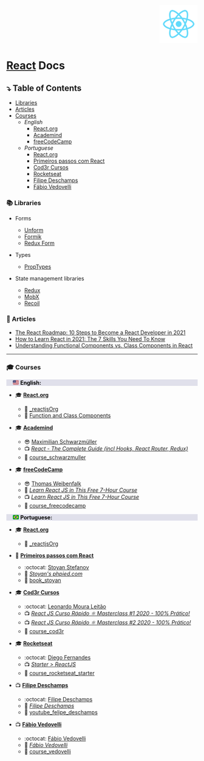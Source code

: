 <div align="end">
<img height="100" src="https://raw.githubusercontent.com/github/explore/80688e429a7d4ef2fca1e82350fe8e3517d3494d/topics/react/react.png" alt="react"/>
</div>

# **[React](https://reactjs.org/) Docs**

## :arrow_heading_down: Table of Contents

* [Libraries](https://github.com/marcelosperalta/docs_react#books-libraries)
* [Articles](https://github.com/marcelosperalta/docs_react#newspaper-articles)
* [Courses](https://github.com/marcelosperalta/docs_react#mortar_board-courses)
  * _English_
    * [React.org](https://github.com/marcelosperalta/docs_react#mortar_board-reactorg)
    * [Academind](https://github.com/marcelosperalta/docs_react#mortar_board-academind)
    * [freeCodeCamp](https://github.com/marcelosperalta/docs_react#mortar_board-freecodecamp)
  * _Portuguese_
    * [React.org](https://github.com/marcelosperalta/docs_react#mortar_board-reactorg-1)
    * [Primeiros passos com React](https://github.com/marcelosperalta/docs_react#blue_book-primeiros-passos-com-react)
    * [Cod3r Cursos](https://github.com/marcelosperalta/docs_react#mortar_board-cod3r-cursos)
    * [Rocketseat](https://github.com/marcelosperalta/docs_react#mortar_board-rocketseat)
    * [Filipe Deschamps](https://github.com/marcelosperalta/docs_react#tv-filipe-deschamps)
    * [Fábio Vedovelli](https://github.com/marcelosperalta/docs_react#tv-f%C3%A1bio-vedovelli)

### :books: Libraries

  * Forms
    * [Unform](https://unform.dev/)
    * [Formik](https://formik.org/)
    * [Redux Form](https://redux-form.com/)

  * Types
    * [PropTypes](https://reactjs.org/docs/typechecking-with-proptypes.html)

  * State management libraries
    * [Redux](https://redux.js.org/)
    * [MobX](https://mobx.js.org/)
    * [Recoil](https://recoiljs.org/)

### :newspaper: Articles

  * [The React Roadmap: 10 Steps to Become a React Developer in 2021](https://www.freecodecamp.org/news/the-react-roadmap-10-steps-to-become-a-react-developer-in-2021/)
  * [How to Learn React in 2021: The 7 Skills You Need To Know](https://github.com/marcelosperalta/study_react/tree/master/articles/reed_barger)
  * [Understanding Functional Components vs. Class Components in React](https://github.com/marcelosperalta/study_react/tree/master/articles/shiori_yamazaki)

<hr>

### :mortar_board: Courses

<div style="padding-left:5px;background:#e0e0eb">
  &nbsp;&nbsp;
              <img 
                src="./.github/usa.png"
                width="16px" style="border-radius:2px">
                <b style="color:black">English:</b>
              </img>
</div>

  * :mortar_board: **[React.org](https://reactjs.org/)**  
    * :file_folder: [_reactjsOrg](./_reactjsOrg)  
    * :page_facing_up: [Function and Class Components](https://reactjs.org/docs/components-and-props.html#function-and-class-components)  

  * :mortar_board: **[Academind](https://academind.com/)**  
    * :sunglasses: [Maximilian Schwarzmüller](https://github.com/maxschwarzmueller)  
    * :tv: _[React - The Complete Guide (incl Hooks, React Router, Redux)](https://pro.academind.com/p/react-the-complete-guide-incl-hooks-react-router-redux)_  
    * :file_folder: [course_schwarzmuller](./course_schwarzmuller)  

  * :mortar_board: **[freeCodeCamp](https://www.freecodecamp.org/)**  
    * :sunglasses: [Thomas Weibenfalk](https://github.com/weibenfalk)  
    * :link: _[Learn React JS in This Free 7-Hour Course](https://www.freecodecamp.org/news/learn-react-js-in-this-free-7-hour-course/)_  
    * :tv: _[Learn React JS in This Free 7-Hour Course](https://www.youtube.com/watch?v=nTeuhbP7wdE&t=2s)_  
    * :file_folder: [course_freecodecamp](./course_fcc)  

<div style="padding-left:5px;background:#e0e0eb">
  &nbsp;&nbsp;
              <img 
                src="./.github/brazil.png"
                width="16px"
                style="border-radius:2px">
                <b style="color:black">Portuguese:</b>
              </img>
</div>

  * :mortar_board: **[React.org](https://pt-br.reactjs.org/)**  
    * :file_folder: [_reactjsOrg](./_reactjsOrgBR)  

  * :blue_book: **[Primeiros passos com React](https://novatec.com.br/livros/primeiros-passos-com-react/)**  
    * :octocat: [Stoyan Stefanov](https://github.com/stoyan)  
    * :link: _[Stoyan's phpied.com](https://www.phpied.com/)_  
    * :file_folder: [book_stoyan](./book_stoyan)  

  * :mortar_board: **[Cod3r Cursos](https://www.cod3r.com.br/)**
    * :octocat: [Leonardo Moura Leitão](https://github.com/leonardomleitao)
    * :tv: _[React JS Curso Rápido ⚛️ Masterclass #1 2020 - 100% Prático!](https://www.youtube.com/watch?v=XQxitgyZ_S4)_
    * :tv: _[React JS Curso Rápido ⚛️ Masterclass #2 2020 - 100% Prático!](https://www.youtube.com/watch?v=GJ8Vm-h0V8I)_
    * :file_folder: [course_cod3r](./course_cod3r)

  * :mortar_board: **[Rocketseat](https://rocketseat.com.br/)**
    * :octocat: [Diego Fernandes](https://github.com/diego3g)
    * :tv: _[Starter > ReactJS](https://app.rocketseat.com.br/node/curso-react-js)_
    * :file_folder: [course_rocketseat_starter](./course_rocketseat_starter)

  * :tv: **[Filipe Deschamps](https://www.youtube.com/FilipeDeschamps/)**
    * :octocat: [Filipe Deschamps](https://github.com/filipedeschamps/)
    * :link: _[Filipe Deschamps](https://filipedeschamps.com.br/)_
    * :file_folder: [youtube_felipe_deschamps](./youtube_felipe_deschamps)

  * :tv: **[Fábio Vedovelli](https://www.youtube.com/c/FabioVedovelli/)**
    * :octocat: [Fábio Vedovelli](https://github.com/vedovelli)
    * :link: _[Fábio Vedovelli](https://www.javascript.tv.br/)_
    * :file_folder: [course_vedovelli](./course_vedovelli)
